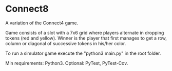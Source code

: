 # Connect8

A variation of the Connect4 game.

Game consists of a slot with a 7x6 grid where players alternate in dropping tokens (red and yellow). Winner is the player that first manages to get a row, column or diagonal of successive tokens in his/her color.

To run a simulator game execute the "python3 main.py" in the root folder.

Min requirements: Python3. Optional: PyTest, PyTest-Cov.
